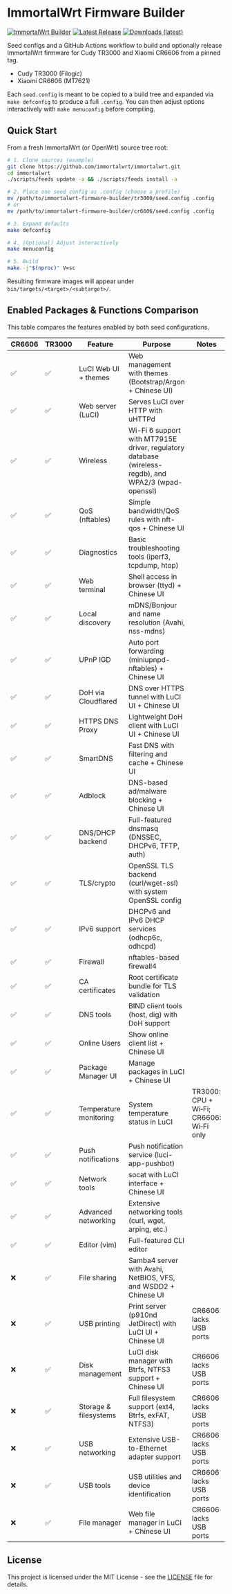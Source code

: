 # ImmortalWrt Firmware Builder

[![ImmortalWrt Builder](https://github.com/coachpo/immortalwrt-firmware-builder/actions/workflows/builder.yml/badge.svg?branch=main)](https://github.com/coachpo/immortalwrt-firmware-builder/actions/workflows/builder.yml)
[![Latest Release](https://img.shields.io/github/v/release/coachpo/immortalwrt-firmware-builder?sort=semver)](https://github.com/coachpo/immortalwrt-firmware-builder/releases/latest)
[![Downloads (latest)](https://img.shields.io/github/downloads/coachpo/immortalwrt-firmware-builder/latest/total)](https://github.com/coachpo/immortalwrt-firmware-builder/releases/latest)

Seed configs and a GitHub Actions workflow to build and optionally release ImmortalWrt firmware for Cudy TR3000 and Xiaomi CR6606 from a pinned tag.

- Cudy TR3000 (Filogic) 
- Xiaomi CR6606 (MT7621)

Each `seed.config` is meant to be copied to a build tree and expanded via `make defconfig` to produce a full `.config`. You can then adjust options interactively with `make menuconfig` before compiling.

## Quick Start
From a fresh ImmortalWrt (or OpenWrt) source tree root:

```bash
# 1. Clone sources (example)
git clone https://github.com/immortalwrt/immortalwrt.git
cd immortalwrt
./scripts/feeds update -a && ./scripts/feeds install -a

# 2. Place one seed config as .config (choose a profile)
mv /path/to/immortalwrt-firmware-builder/tr3000/seed.config .config    # TR3000 feature-rich
# or
mv /path/to/immortalwrt-firmware-builder/cr6606/seed.config .config    # CR6606 lean

# 3. Expand defaults
make defconfig

# 4. (Optional) Adjust interactively
make menuconfig

# 5. Build
make -j"$(nproc)" V=sc
```

Resulting firmware images will appear under `bin/targets/<target>/<subtarget>/`.

## Enabled Packages & Functions Comparison

This table compares the features enabled by both seed configurations.

| CR6606 | TR3000 | Feature | Purpose | Notes |
| --- | --- | --- | --- | --- |
| ✅ | ✅ | LuCI Web UI + themes | Web management with themes (Bootstrap/Argon + Chinese UI) | |
| ✅ | ✅ | Web server (LuCI) | Serves LuCI over HTTP with uHTTPd | |
| ✅ | ✅ | Wireless | Wi-Fi 6 support with MT7915E driver, regulatory database (wireless-regdb), and WPA2/3 (wpad-openssl) | |
| ✅ | ✅ | QoS (nftables) | Simple bandwidth/QoS rules with nft-qos + Chinese UI | |
| ✅ | ✅ | Diagnostics | Basic troubleshooting tools (iperf3, tcpdump, htop) | |
| ✅ | ✅ | Web terminal | Shell access in browser (ttyd) + Chinese UI | |
| ✅ | ✅ | Local discovery | mDNS/Bonjour and name resolution (Avahi, nss-mdns) | |
| ✅ | ✅ | UPnP IGD | Auto port forwarding (miniupnpd-nftables) + Chinese UI | |
| ✅ | ✅ | DoH via Cloudflared | DNS over HTTPS tunnel with LuCI UI + Chinese UI | |
| ✅ | ✅ | HTTPS DNS Proxy | Lightweight DoH client with LuCI UI + Chinese UI | |
| ✅ | ✅ | SmartDNS | Fast DNS with filtering and cache + Chinese UI | |
| ✅ | ✅ | Adblock | DNS-based ad/malware blocking + Chinese UI | |
| ✅ | ✅ | DNS/DHCP backend | Full-featured dnsmasq (DNSSEC, DHCPv6, TFTP, auth) | |
| ✅ | ✅ | TLS/crypto | OpenSSL TLS backend (curl/wget-ssl) with system OpenSSL config | |
| ✅ | ✅ | IPv6 support | DHCPv6 and IPv6 DHCP services (odhcp6c, odhcpd) | |
| ✅ | ✅ | Firewall | nftables-based firewall4 | |
| ✅ | ✅ | CA certificates | Root certificate bundle for TLS validation | |
| ✅ | ✅ | DNS tools | BIND client tools (host, dig) with DoH support | |
| ✅ | ✅ | Online Users | Show online client list + Chinese UI | |
| ✅ | ✅ | Package Manager UI | Manage packages in LuCI + Chinese UI | |
| ✅ | ✅ | Temperature monitoring | System temperature status in LuCI | TR3000: CPU + Wi‑Fi; CR6606: Wi‑Fi only |
| ✅ | ✅ | Push notifications | Push notification service (luci-app-pushbot) | |
| ✅ | ✅ | Network tools | socat with LuCI interface + Chinese UI | |
| ✅ | ✅ | Advanced networking | Extensive networking tools (curl, wget, arping, etc.) | |
| ✅ | ✅ | Editor (vim) | Full-featured CLI editor | |
| ❌ | ✅ | File sharing | Samba4 server with Avahi, NetBIOS, VFS, and WSDD2 + Chinese UI | |
| ❌ | ✅ | USB printing | Print server (p910nd JetDirect) with LuCI UI + Chinese UI | CR6606 lacks USB ports |
| ❌ | ✅ | Disk management | LuCI disk manager with Btrfs, NTFS3 support + Chinese UI | CR6606 lacks USB ports |
| ❌ | ✅ | Storage & filesystems | Full filesystem support (ext4, Btrfs, exFAT, NTFS3) | CR6606 lacks USB ports |
| ❌ | ✅ | USB networking | Extensive USB-to-Ethernet adapter support | CR6606 lacks USB ports |
| ❌ | ✅ | USB tools | USB utilities and device identification | CR6606 lacks USB ports |
| ❌ | ✅ | File manager | Web file manager in LuCI + Chinese UI | CR6606 lacks USB ports |



## License

This project is licensed under the MIT License - see the [LICENSE](LICENSE) file for details.


